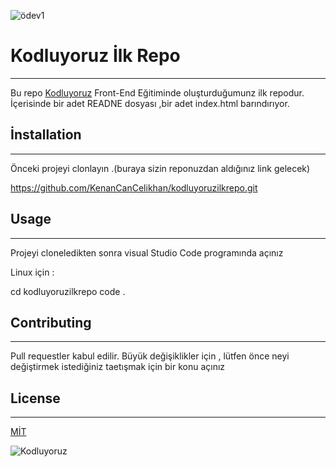 ![ödev1](ödev_1.png)
# Kodluyoruz İlk Repo
---
Bu repo [Kodluyoruz](https://www.kodluyoruz.org/) Front-End Eğitiminde oluşturduğumunz ilk repodur. İçerisinde bir adet READNE dosyası ,bir adet index.html barındırıyor.

## İnstallation
---
Önceki projeyi clonlayın .(buraya sizin reponuzdan aldığınız link gelecek)

https://github.com/KenanCanCelikhan/kodluyoruzilkrepo.git

## Usage 
---
Projeyi cloneledikten sonra visual Studio Code programında açınız

Linux için :

cd kodluyoruzilkrepo
code .


## Contributing 
---
Pull requestler kabul edilir. Büyük değişiklikler için , lütfen önce neyi değiştirmek istediğiniz taetışmak için bir konu açınız

## License
---

[MİT](https://choosealicense.com/licenses/mit/)

![Kodluyoruz](https://github.com/Kodluyoruz)
